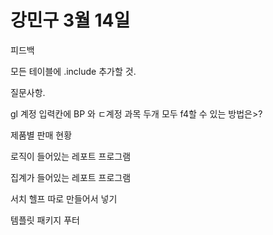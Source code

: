 # 강민구  3월 14일

피드백

모든 테이블에 .include 추가할 것.



질문사항.

gl 계정 입력칸에 BP 와 ㄷ계정 과목 두개 모두 f4할 수 있는 방법은>?




제품별 판매 현황


로직이 들어있는 레포트 프로그램

집계가 들어있는 레포트 프로그램



서치 헬프 따로 만들어서 넣기


템플릿 패키지 푸터